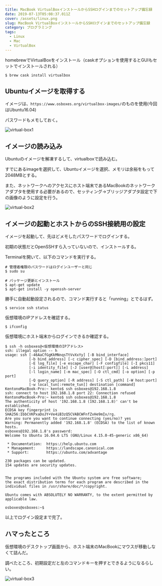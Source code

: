 ```yaml
---
title: MacBook VirtualBoxインストールからSSHログインまでのセットアップ備忘録
date: 2019-07-13T05:08:37.011Z
cover: /assets/linux.png
slug: MacBook VirtualBoxインストールからSSHログインまでのセットアップ備忘録
category: プログラミング
tags:
  - Linux
  - Mac
  - VirtualBox
---
```

homebrewでVirtualBoxをインストール（caskオプションを使用するとGUIもセットでインストールされる）

```
$ brew cask install virtualbox
```

## Ubuntuイメージを取得する

イメージは、`https://www.osboxes.org/virtualbox-images/`のものを使用(今回はUbuntu16.04)

パスワードもメモしておく。

![virtual-box1](/assets/virtual-box1.png)

## イメージの読み込み

Ubuntuのイメージを解凍するして、virtualboxで読み込む。

すでにあるimageを選択して、Ubuntuイメージを選択、メモリは余裕をもって2048MBとする。

また、ネットワークへのアクセスにホスト端末であるMacBookのネットワークアダプタを使用する必要があるので、セッティング→ブリッジアダプタ設定で下の画像のように設定を行う。

![virtual-box2](/assets/virtualbox-2.png)

## イメージの起動とホストからのSSH接続用の設定

イメージを起動して、先ほどメモしたパスワードでログインする。

初期の状態だとOpenSSHすら入っていないので、インストールする。

Terminalを開いて、以下のコマンドを実行する。

```
# 管理者権限のパスワードはログインユーザーと同じ
$ sudo su

# パッケージ更新とインストール
$ apt-get update
$ apt-get install -y openssh-server
```

勝手に自動起動設定されるので、コマンド実行すると「running」とでるはず。

```
$ service ssh status
```

仮想環境のIPアドレスを確認する。

```
$ ifconfig
```

仮想環境にホスト端末からログインできるか確認する。

```
$ ssh -h osboxes@<仮想環境のIPアドレス>
ssh: illegal option -- h
usage: ssh [-46AaCfGgKkMNnqsTtVvXxYy] [-B bind_interface]
           [-b bind_address] [-c cipher_spec] [-D [bind_address:]port]
           [-E log_file] [-e escape_char] [-F configfile] [-I pkcs11]
           [-i identity_file] [-J [user@]host[:port]] [-L address]
           [-l login_name] [-m mac_spec] [-O ctl_cmd] [-o option] [-p port]
           [-Q query_option] [-R address] [-S ctl_path] [-W host:port]
           [-w local_tun[:remote_tun]] destination [command]
KentonoMacBook-Pro:~ kento$ ssh osboxes@192.168.1.8
ssh: connect to host 192.168.1.8 port 22: Connection refused
KentonoMacBook-Pro:~ kento$ ssh osboxes@192.168.1.8
The authenticity of host '192.168.1.8 (192.168.1.8)' can't be established.
ECDSA key fingerprint is SHA256:IbbCVKPxaDoJY+Ve4iB3zQ5CVABCWFnfZvHe9mIx/rg.
Are you sure you want to continue connecting (yes/no)? yes
Warning: Permanently added '192.168.1.8' (ECDSA) to the list of known hosts.
osboxes@192.168.1.8's password: 
Welcome to Ubuntu 16.04.6 LTS (GNU/Linux 4.15.0-45-generic x86_64)

 * Documentation:  https://help.ubuntu.com
 * Management:     https://landscape.canonical.com
 * Support:        https://ubuntu.com/advantage

230 packages can be updated.
154 updates are security updates.


The programs included with the Ubuntu system are free software;
the exact distribution terms for each program are described in the
individual files in /usr/share/doc/*/copyright.

Ubuntu comes with ABSOLUTELY NO WARRANTY, to the extent permitted by
applicable law.

osboxes@osboxes:~$ 
```

以上でログイン設定まで完了。

## ハマったところ

仮想環境のデスクトップ画面から、ホスト端末のMacBookにマウスが移動しなくて詰んだ。

調べたところ、初期設定だと左のコマンドキーを押すとできるようになるらしい。

![virtual-box3](/assets/virtual-box3.png)
